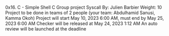 0x16. C - Simple Shell
C
Group project
Syscall
	By: Julien Barbier
	Weight: 10
	Project to be done in teams of 2 people (your team: Abdulhamid Sanusi, Kamma Okoh)
	Project will start May 10, 2023 6:00 AM, must end by May 25, 2023 6:00 AM
	Checker will be released at May 24, 2023 1:12 AM
	An auto review will be launched at the deadline
